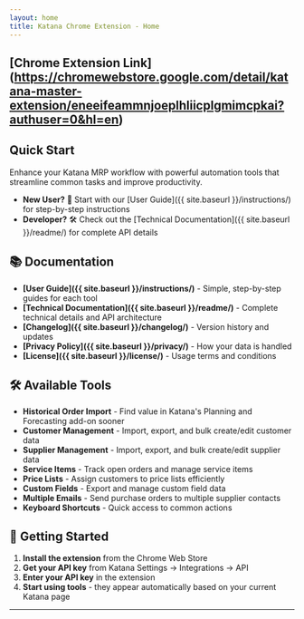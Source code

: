```yaml
---
layout: home
title: Katana Chrome Extension - Home
---
```


## [Chrome Extension Link] (https://chromewebstore.google.com/detail/katana-master-extension/eneeifeammnjoeplhliicplgmimcpkai?authuser=0&hl=en)

## Quick Start

Enhance your Katana MRP workflow with powerful automation tools that streamline common tasks and improve productivity.

- **New User?** 👋 Start with our [User Guide]({{ site.baseurl }}/instructions/) for step-by-step instructions
- **Developer?** 🛠️ Check out the [Technical Documentation]({{ site.baseurl }}/readme/) for complete API details

## 📚 Documentation

- **[User Guide]({{ site.baseurl }}/instructions/)** - Simple, step-by-step guides for each tool
- **[Technical Documentation]({{ site.baseurl }}/readme/)** - Complete technical details and API architecture  
- **[Changelog]({{ site.baseurl }}/changelog/)** - Version history and updates
- **[Privacy Policy]({{ site.baseurl }}/privacy/)** - How your data is handled
- **[License]({{ site.baseurl }}/license/)** - Usage terms and conditions

## 🛠️ Available Tools

- **Historical Order Import** - Find value in Katana's Planning and Forecasting add-on sooner
- **Customer Management** - Import, export, and bulk create/edit customer data
- **Supplier Management** - Import, export, and bulk create/edit supplier data  
- **Service Items** - Track open orders and manage service items
- **Price Lists** - Assign customers to price lists efficiently
- **Custom Fields** - Export and manage custom field data
- **Multiple Emails** - Send purchase orders to multiple supplier contacts
- **Keyboard Shortcuts** - Quick access to common actions

## 🎯 Getting Started

1. **Install the extension** from the Chrome Web Store
2. **Get your API key** from Katana Settings → Integrations → API
3. **Enter your API key** in the extension
4. **Start using tools** - they appear automatically based on your current Katana page

---
